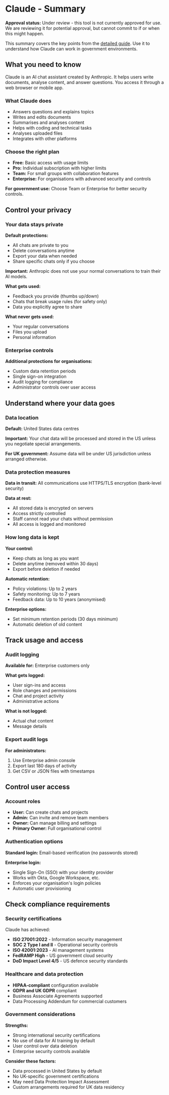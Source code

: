 # Claude - Summary

**Approval status:** Under review - this tool is not currently approved for use. We are reviewing it for potential approval, but cannot commit to if or when this might happen.

This summary covers the key points from the [detailed guide](claude-detailed.md). Use it to understand how Claude can work in government environments.

## What you need to know

Claude is an AI chat assistant created by Anthropic. It helps users write documents, analyse content, and answer questions. You access it through a web browser or mobile app.

### What Claude does

- Answers questions and explains topics
- Writes and edits documents
- Summarises and analyses content
- Helps with coding and technical tasks
- Analyses uploaded files
- Integrates with other platforms

### Choose the right plan

- **Free:** Basic access with usage limits
- **Pro:** Individual subscription with higher limits
- **Team:** For small groups with collaboration features
- **Enterprise:** For organisations with advanced security and controls

**For government use:** Choose Team or Enterprise for better security controls.

## Control your privacy

### Your data stays private

**Default protections:**
- All chats are private to you
- Delete conversations anytime
- Export your data when needed
- Share specific chats only if you choose

**Important:** Anthropic does not use your normal conversations to train their AI models.

**What gets used:**
- Feedback you provide (thumbs up/down)
- Chats that break usage rules (for safety only)
- Data you explicitly agree to share

**What never gets used:**
- Your regular conversations
- Files you upload
- Personal information

### Enterprise controls

**Additional protections for organisations:**
- Custom data retention periods
- Single sign-on integration
- Audit logging for compliance
- Administrator controls over user access

## Understand where your data goes

### Data location

**Default:** United States data centres

**Important:** Your chat data will be processed and stored in the US unless you negotiate special arrangements.

**For UK government:** Assume data will be under US jurisdiction unless arranged otherwise.

### Data protection measures

**Data in transit:** All communications use HTTPS/TLS encryption (bank-level security)

**Data at rest:**
- All stored data is encrypted on servers
- Access strictly controlled
- Staff cannot read your chats without permission
- All access is logged and monitored

### How long data is kept

**Your control:**
- Keep chats as long as you want
- Delete anytime (removed within 30 days)
- Export before deletion if needed

**Automatic retention:**
- Policy violations: Up to 2 years
- Safety monitoring: Up to 7 years
- Feedback data: Up to 10 years (anonymised)

**Enterprise options:**
- Set minimum retention periods (30 days minimum)
- Automatic deletion of old content

## Track usage and access

### Audit logging

**Available for:** Enterprise customers only

**What gets logged:**
- User sign-ins and access
- Role changes and permissions
- Chat and project activity
- Administrative actions

**What is not logged:**
- Actual chat content
- Message details

### Export audit logs

**For administrators:**
1. Use Enterprise admin console
2. Export last 180 days of activity
3. Get CSV or JSON files with timestamps

## Control user access

### Account roles

- **User:** Can create chats and projects
- **Admin:** Can invite and remove team members
- **Owner:** Can manage billing and settings
- **Primary Owner:** Full organisational control

### Authentication options

**Standard login:** Email-based verification (no passwords stored)

**Enterprise login:**
- Single Sign-On (SSO) with your identity provider
- Works with Okta, Google Workspace, etc.
- Enforces your organisation's login policies
- Automatic user provisioning

## Check compliance requirements

### Security certifications

Claude has achieved:
- **ISO 27001:2022** - Information security management
- **SOC 2 Type I and II** - Operational security controls
- **ISO 42001:2023** - AI management systems
- **FedRAMP High** - US government cloud security
- **DoD Impact Level 4/5** - US defence security standards

### Healthcare and data protection

- **HIPAA-compliant** configuration available
- **GDPR and UK GDPR** compliant
- Business Associate Agreements supported
- Data Processing Addendum for commercial customers

### Government considerations

**Strengths:**
- Strong international security certifications
- No use of data for AI training by default
- User control over data deletion
- Enterprise security controls available

**Consider these factors:**
- Data processed in United States by default
- No UK-specific government certifications
- May need Data Protection Impact Assessment
- Custom arrangements required for UK data residency
